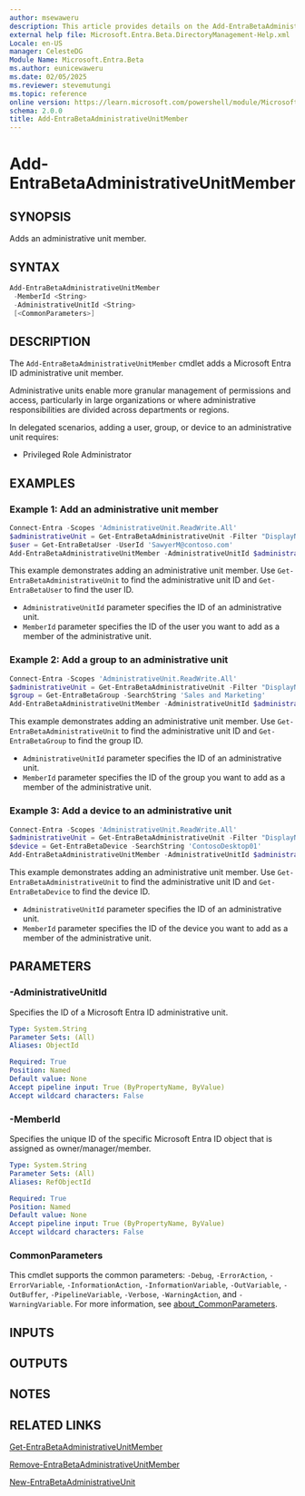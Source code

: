 ```yaml
---
author: msewaweru
description: This article provides details on the Add-EntraBetaAdministrativeUnitMember command.
external help file: Microsoft.Entra.Beta.DirectoryManagement-Help.xml
Locale: en-US
manager: CelesteDG
Module Name: Microsoft.Entra.Beta
ms.author: eunicewaweru
ms.date: 02/05/2025
ms.reviewer: stevemutungi
ms.topic: reference
online version: https://learn.microsoft.com/powershell/module/Microsoft.Entra.Beta/Add-EntraBetaAdministrativeUnitMember
schema: 2.0.0
title: Add-EntraBetaAdministrativeUnitMember
---
```


# Add-EntraBetaAdministrativeUnitMember

## SYNOPSIS

Adds an administrative unit member.

## SYNTAX

```powershell
Add-EntraBetaAdministrativeUnitMember
 -MemberId <String>
 -AdministrativeUnitId <String>
 [<CommonParameters>]
```

## DESCRIPTION

The `Add-EntraBetaAdministrativeUnitMember` cmdlet adds a Microsoft Entra ID administrative unit member.

Administrative units enable more granular management of permissions and access, particularly in large organizations or where administrative responsibilities are divided across departments or regions.

In delegated scenarios, adding a user, group, or device to an administrative unit requires:

- Privileged Role Administrator

## EXAMPLES

### Example 1: Add an administrative unit member

```powershell
Connect-Entra -Scopes 'AdministrativeUnit.ReadWrite.All'
$administrativeUnit = Get-EntraBetaAdministrativeUnit -Filter "DisplayName eq '<administrativeunit-display-name>'"
$user = Get-EntraBetaUser -UserId 'SawyerM@contoso.com'
Add-EntraBetaAdministrativeUnitMember -AdministrativeUnitId $administrativeUnit.Id -MemberId $user.Id
```

This example demonstrates adding an administrative unit member. Use `Get-EntraBetaAdministrativeUnit` to find the administrative unit ID and `Get-EntraBetaUser` to find the user ID.

- `AdministrativeUnitId` parameter specifies the ID of an administrative unit.
- `MemberId` parameter specifies the ID of the user you want to add as a member of the administrative unit.

### Example 2: Add a group to an administrative unit

```powershell
Connect-Entra -Scopes 'AdministrativeUnit.ReadWrite.All'
$administrativeUnit = Get-EntraBetaAdministrativeUnit -Filter "DisplayName eq '<administrativeunit-display-name>'"
$group = Get-EntraBetaGroup -SearchString 'Sales and Marketing'
Add-EntraBetaAdministrativeUnitMember -AdministrativeUnitId $administrativeUnit.Id -MemberId $group.Id
```

This example demonstrates adding an administrative unit member. Use `Get-EntraBetaAdministrativeUnit` to find the administrative unit ID and `Get-EntraBetaGroup` to find the group ID.

- `AdministrativeUnitId` parameter specifies the ID of an administrative unit.
- `MemberId` parameter specifies the ID of the group you want to add as a member of the administrative unit.

### Example 3: Add a device to an administrative unit

```powershell
Connect-Entra -Scopes 'AdministrativeUnit.ReadWrite.All'
$administrativeUnit = Get-EntraBetaAdministrativeUnit -Filter "DisplayName eq '<administrativeunit-display-name>'"
$device = Get-EntraBetaDevice -SearchString 'ContosoDesktop01'
Add-EntraBetaAdministrativeUnitMember -AdministrativeUnitId $administrativeUnit.Id -MemberId $device.Id
```

This example demonstrates adding an administrative unit member. Use `Get-EntraBetaAdministrativeUnit` to find the administrative unit ID and `Get-EntraBetaDevice` to find the device ID.

- `AdministrativeUnitId` parameter specifies the ID of an administrative unit.
- `MemberId` parameter specifies the ID of the device you want to add as a member of the administrative unit.

## PARAMETERS

### -AdministrativeUnitId

Specifies the ID of a Microsoft Entra ID administrative unit.

```yaml
Type: System.String
Parameter Sets: (All)
Aliases: ObjectId

Required: True
Position: Named
Default value: None
Accept pipeline input: True (ByPropertyName, ByValue)
Accept wildcard characters: False
```

### -MemberId

Specifies the unique ID of the specific Microsoft Entra ID object that is assigned as owner/manager/member.

```yaml
Type: System.String
Parameter Sets: (All)
Aliases: RefObjectId

Required: True
Position: Named
Default value: None
Accept pipeline input: True (ByPropertyName, ByValue)
Accept wildcard characters: False
```

### CommonParameters

This cmdlet supports the common parameters: `-Debug`, `-ErrorAction`, `-ErrorVariable`, `-InformationAction`, `-InformationVariable`, `-OutVariable`, `-OutBuffer`, `-PipelineVariable`, `-Verbose`, `-WarningAction`, and `-WarningVariable`. For more information, see [about_CommonParameters](https://go.microsoft.com/fwlink/?LinkID=113216).

## INPUTS

## OUTPUTS

## NOTES

## RELATED LINKS

[Get-EntraBetaAdministrativeUnitMember](Get-EntraBetaAdministrativeUnitMember.md)

[Remove-EntraBetaAdministrativeUnitMember](Remove-EntraBetaAdministrativeUnitMember.md)

[New-EntraBetaAdministrativeUnit](New-EntraBetaAdministrativeUnit.md)
